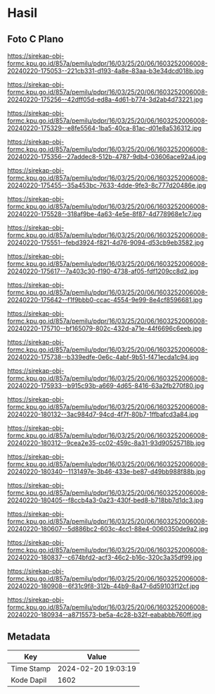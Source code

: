 # Hasil

## Foto C Plano

https://sirekap-obj-formc.kpu.go.id/857a/pemilu/pdpr/16/03/25/20/06/1603252006008-20240220-175053--221cb331-d193-4a8e-83aa-b3e34dcd018b.jpg

https://sirekap-obj-formc.kpu.go.id/857a/pemilu/pdpr/16/03/25/20/06/1603252006008-20240220-175256--42dff05d-ed8a-4d61-b774-3d2ab4d73221.jpg

https://sirekap-obj-formc.kpu.go.id/857a/pemilu/pdpr/16/03/25/20/06/1603252006008-20240220-175329--e8fe5564-1ba5-40ca-81ac-d01e8a536312.jpg

https://sirekap-obj-formc.kpu.go.id/857a/pemilu/pdpr/16/03/25/20/06/1603252006008-20240220-175356--27addec8-512b-4787-9db4-03606ace92a4.jpg

https://sirekap-obj-formc.kpu.go.id/857a/pemilu/pdpr/16/03/25/20/06/1603252006008-20240220-175455--35a453bc-7633-4dde-9fe3-8c777d20486e.jpg

https://sirekap-obj-formc.kpu.go.id/857a/pemilu/pdpr/16/03/25/20/06/1603252006008-20240220-175528--318af9be-4a63-4e5e-8f87-4d778968e1c7.jpg

https://sirekap-obj-formc.kpu.go.id/857a/pemilu/pdpr/16/03/25/20/06/1603252006008-20240220-175551--febd3924-f821-4d76-9094-d53cb9eb3582.jpg

https://sirekap-obj-formc.kpu.go.id/857a/pemilu/pdpr/16/03/25/20/06/1603252006008-20240220-175617--7a403c30-f190-4738-af05-fdf1209cc8d2.jpg

https://sirekap-obj-formc.kpu.go.id/857a/pemilu/pdpr/16/03/25/20/06/1603252006008-20240220-175642--f1f9bbb0-ccac-4554-9e99-8e4cf8596681.jpg

https://sirekap-obj-formc.kpu.go.id/857a/pemilu/pdpr/16/03/25/20/06/1603252006008-20240220-175710--bf165079-802c-432d-a71e-44f6696c6eeb.jpg

https://sirekap-obj-formc.kpu.go.id/857a/pemilu/pdpr/16/03/25/20/06/1603252006008-20240220-175738--b339edfe-0e6c-4abf-9b51-f471ecda1c94.jpg

https://sirekap-obj-formc.kpu.go.id/857a/pemilu/pdpr/16/03/25/20/06/1603252006008-20240220-175933--b915c93b-a669-4d65-8416-63a2fb270f80.jpg

https://sirekap-obj-formc.kpu.go.id/857a/pemilu/pdpr/16/03/25/20/06/1603252006008-20240220-180132--3ac984d7-94cd-4f7f-80b7-1ffbafcd3a84.jpg

https://sirekap-obj-formc.kpu.go.id/857a/pemilu/pdpr/16/03/25/20/06/1603252006008-20240220-180312--9cea2e35-cc02-459c-8a31-93d90525718b.jpg

https://sirekap-obj-formc.kpu.go.id/857a/pemilu/pdpr/16/03/25/20/06/1603252006008-20240220-180340--1131497e-3b46-433e-be87-d49bb988f88b.jpg

https://sirekap-obj-formc.kpu.go.id/857a/pemilu/pdpr/16/03/25/20/06/1603252006008-20240220-180405--f8ccb4a3-0a23-430f-bed8-b718bb7d1dc3.jpg

https://sirekap-obj-formc.kpu.go.id/857a/pemilu/pdpr/16/03/25/20/06/1603252006008-20240220-180607--5d886bc2-603c-4cc1-88e4-0060350de9a2.jpg

https://sirekap-obj-formc.kpu.go.id/857a/pemilu/pdpr/16/03/25/20/06/1603252006008-20240220-180837--c674bfd2-acf3-46c2-b16c-320c3a35df99.jpg

https://sirekap-obj-formc.kpu.go.id/857a/pemilu/pdpr/16/03/25/20/06/1603252006008-20240220-180908--6f31c9f8-312b-44b9-8a47-6d59103f12cf.jpg

https://sirekap-obj-formc.kpu.go.id/857a/pemilu/pdpr/16/03/25/20/06/1603252006008-20240220-180934--a8715573-be5a-4c28-b32f-eababbb760ff.jpg


## Metadata

| Key        | Value               |
| ---------- | ------------------- |
| Time Stamp | 2024-02-20 19:03:19 |
| Kode Dapil | 1602                |



